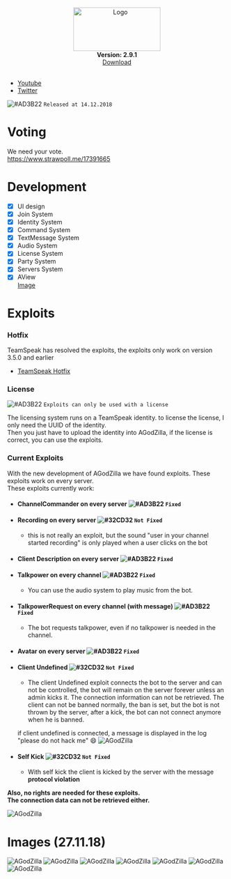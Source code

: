 <p align="center">
  <br>
  <img width="200" height="100" alt="Logo" src="https://files.catbox.moe/1tk07f.png" />
  <br>
    <b>Version: 2.9.1 </b>
  <br>
  <a target="_blank" href="https://github.com/cydolo/AGodZilla/releases">Download</a>
  <br><br>
 </p>
 

- [Youtube](https://www.youtube.com/channel/UCgfXkVhgB1urzdvCJt6gR_w)  
- [Twitter](https://twitter.com/cydolo)     

![#AD3B22](https://placehold.it/15/AD3B22/000000?text=+) `Released at 14.12.2018`  

# Voting
We need your vote.  
https://www.strawpoll.me/17391665

# Development

- [x] UI design
- [x] Join System
- [x] Identity System
- [x] Command System
- [x] TextMessage System 
- [x] Audio System
- [x] License System
- [x] Party System
- [x] Servers System
- [x] AView   
   <a target="_blank" href="https://files.catbox.moe/zpaqgf.PNG">Image</a>

# Exploits

### Hotfix
TeamSpeak has resolved the exploits, the exploits only work on version 3.5.0 and earlier

- [TeamSpeak Hotfix](https://forum.teamspeak.com/threads/138368-TeamSpeak-3-server-3-5-1-hotfix-released?p=464166#post464166)  

### License
![#AD3B22](https://placehold.it/15/AD3B22/000000?text=+) `Exploits can only be used with a license`    

The licensing system runs on a TeamSpeak identity. to license the license, I only need the UUID of the identity.   
Then you just have to upload the identity into AGodZilla, if the license is correct, you can use the exploits.

### Current Exploits
With the new development of AGodZilla we have found exploits. These exploits work on every server.  
These exploits currently work:    
- #### ChannelCommander on every server ![#AD3B22](https://placehold.it/15/AD3B22/000000?text=+) `Fixed` 
- #### Recording on every server ![#32CD32](https://placehold.it/15/32CD32/000000?text=+) `Not Fixed` 
  * this is not really an exploit, but the sound "user in your channel started recording" is only played when a user clicks on the bot
- #### Client Description on every server ![#AD3B22](https://placehold.it/15/AD3B22/000000?text=+) `Fixed` 
- #### Talkpower on every channel ![#AD3B22](https://placehold.it/15/AD3B22/000000?text=+) `Fixed` 
  * You can use the audio system to play music from the bot. 
- #### TalkpowerRequest on every channel (with message) ![#AD3B22](https://placehold.it/15/AD3B22/000000?text=+) `Fixed` 
  * The bot requests talkpower, even if no talkpower is needed in the channel.
- #### Avatar on every server ![#AD3B22](https://placehold.it/15/AD3B22/000000?text=+) `Fixed`   
- #### Client Undefined  ![#32CD32](https://placehold.it/15/32CD32/000000?text=+) `Not Fixed` 
  * The client Undefined exploit connects the bot to the server and can not be controlled, the bot will remain on the server forever unless an admin kicks it. The connection information can not be retrieved. The client can not be banned normally, the ban is set, but the bot is not thrown by the server, after a kick, the bot can not connect anymore when he is banned.   
    
   if client undefined is connected, a message is displayed in the log "please do not hack me" 😄
   ![AGodZilla](https://files.catbox.moe/yk4u7d.PNG)  
- #### Self Kick ![#32CD32](https://placehold.it/15/32CD32/000000?text=+) `Not Fixed` 
  * With self kick the client is kicked by the server with the message **protocol violation**  
  
**Also, no rights are needed for these exploits.**  
**The connection data can not be retrieved either.**  

![AGodZilla](https://files.catbox.moe/yy85c2.png)

# Images (27.11.18)
![AGodZilla](https://files.catbox.moe/txfmor.png)
![AGodZilla](https://files.catbox.moe/y03mjy.png)
![AGodZilla](https://files.catbox.moe/epbifb.png)
![AGodZilla](https://files.catbox.moe/683xci.png)
![AGodZilla](https://files.catbox.moe/as3xjm.png)
![AGodZilla](https://files.catbox.moe/rmdyqu.png)
![AGodZilla](https://files.catbox.moe/x0rpkw.png)
